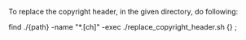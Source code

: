 To replace the copyright header, in the given directory, do following:

find ./{path} -name "*.[ch]" -exec ./replace_copyright_header.sh {} \;

